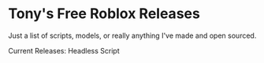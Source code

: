 # Tony's Free Roblox Releases
Just a list of scripts, models, or really anything I've made and open sourced.

Current Releases:
Headless Script
